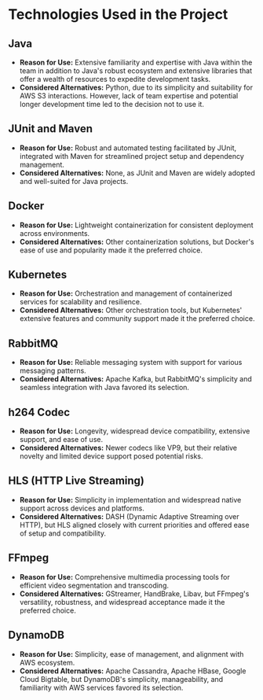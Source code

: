 # Technologies Used in the Project

## Java
- **Reason for Use:** Extensive familiarity and expertise with Java within the team in addition to Java's robust ecosystem and extensive libraries that offer a wealth of resources to expedite development tasks.
- **Considered Alternatives:** Python, due to its simplicity and suitability for AWS S3 interactions. However, lack of team expertise and potential longer development time led to the decision not to use it.

## JUnit and Maven
- **Reason for Use:** Robust and automated testing facilitated by JUnit, integrated with Maven for streamlined project setup and dependency management.
- **Considered Alternatives:** None, as JUnit and Maven are widely adopted and well-suited for Java projects.

## Docker
- **Reason for Use:** Lightweight containerization for consistent deployment across environments.
- **Considered Alternatives:** Other containerization solutions, but Docker's ease of use and popularity made it the preferred choice.

## Kubernetes
- **Reason for Use:** Orchestration and management of containerized services for scalability and resilience.
- **Considered Alternatives:** Other orchestration tools, but Kubernetes' extensive features and community support made it the preferred choice.

## RabbitMQ
- **Reason for Use:** Reliable messaging system with support for various messaging patterns.
- **Considered Alternatives:** Apache Kafka, but RabbitMQ's simplicity and seamless integration with Java favored its selection.

## h264 Codec
- **Reason for Use:** Longevity, widespread device compatibility, extensive support, and ease of use.
- **Considered Alternatives:** Newer codecs like VP9, but their relative novelty and limited device support posed potential risks.

## HLS (HTTP Live Streaming)
- **Reason for Use:** Simplicity in implementation and widespread native support across devices and platforms.
- **Considered Alternatives:** DASH (Dynamic Adaptive Streaming over HTTP), but HLS aligned closely with current priorities and offered ease of setup and compatibility.

## FFmpeg
- **Reason for Use:** Comprehensive multimedia processing tools for efficient video segmentation and transcoding.
- **Considered Alternatives:** GStreamer, HandBrake, Libav, but FFmpeg's versatility, robustness, and widespread acceptance made it the preferred choice.

## DynamoDB
- **Reason for Use:** Simplicity, ease of management, and alignment with AWS ecosystem.
- **Considered Alternatives:** Apache Cassandra, Apache HBase, Google Cloud Bigtable, but DynamoDB's simplicity, manageability, and familiarity with AWS services favored its selection.
